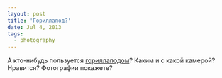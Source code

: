 ```yaml
---
layout: post
title: 'Гориллапод?'
date: Jul 4, 2013
tags:
  - photography
---
```


А кто-нибудь пользуется [гориллаподом](http://joby.com/gorillapod/)? Каким и с какой камерой? Нравится? Фотографии покажете?
